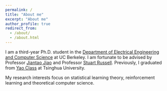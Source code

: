 ```yaml
---
permalink: /
title: "About me"
excerpt: "About me"
author_profile: true
redirect_from: 
  - /about/
  - /about.html
---
```


I am a third-year Ph.D. student in the [Department of Electrical Engineering and Computer Science](https://eecs.berkeley.edu/) at UC Berkeley. I am fortunate to be advised by Professor [Jiantao Jiao](https://people.eecs.berkeley.edu/~jiantao/) and Professor [Stuart Russell](https://people.eecs.berkeley.edu/~russell/). Previously, I graduated from [Yao Class](https://iiis.tsinghua.edu.cn/en/yaoclass/) at Tsinghua University.

My research interests focus on statistical learning theory, reinforcement learning and theoretical computer science.